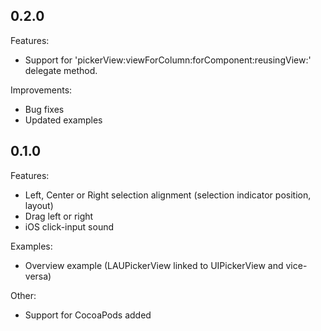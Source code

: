 ## 0.2.0

Features:

  - Support for 'pickerView:viewForColumn:forComponent:reusingView:' delegate method.
	
Improvements:

  - Bug fixes
  - Updated examples

## 0.1.0

Features:

  - Left, Center or Right selection alignment (selection indicator position, layout)
  - Drag left or right
  - iOS click-input sound

Examples:

  - Overview example (LAUPickerView linked to UIPickerView and vice-versa)
 
Other:
  
  - Support for CocoaPods added
